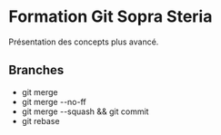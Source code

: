 # Formation Git Sopra Steria

Présentation des concepts plus avancé.

## Branches

- git merge
- git merge --no-ff
- git merge --squash && git commit
- git rebase
